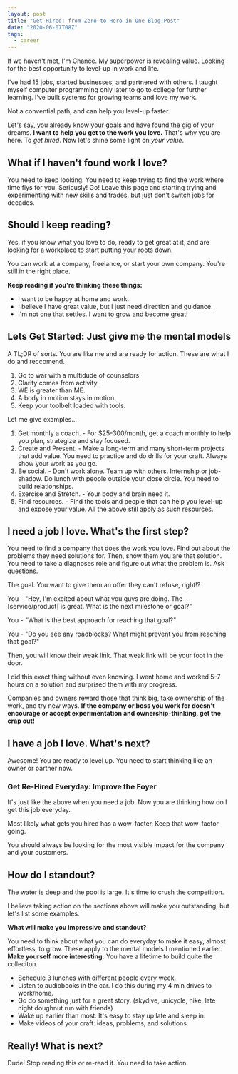 ```yaml
---
layout: post
title: "Get Hired: from Zero to Hero in One Blog Post"
date: "2020-06-07T08Z"
tags:
  - career
---
```


If we haven't met, I'm Chance. My superpower is revealing value. Looking for the best opportunity to level-up in work and life.

I've had 15 jobs, started businesses, and partnered with others. I taught myself computer programming only later to go to college for further learning. I've built systems for growing teams and love my work.

Not a convential path, and can help you level-up faster.

Let's say, you already know your goals and have found the gig of your dreams. **I want to help you get to the work you love.** That's why you are here. To *get hired*. Now let's shine some light on *your value*.

## What if I haven't found work I love?

You need to keep looking. You need to keep trying to find the work where time flys for you. Seriously! Go! Leave this page and starting trying and experimenting with new skills and trades, but just don't switch jobs for decades.

## Should I keep reading?

Yes, if you know what you love to do, ready to get great at it, and are looking for a workplace to start putting your roots down.

You can work at a company, freelance, or start your own company. You're still in the right place.

**Keep reading if you're thinking these things:**

- I want to be happy at home and work.
- I believe I have great value, but I just need direction and guidance.
- I'm not one that settles. I want to grow and become great!

## Lets Get Started: Just give me the mental models

A TL;DR of sorts. You are like me and are ready for action. These are what I do and reccomend.

1. Go to war with a multidude of counselors.
2. Clarity comes from activity.
3. WE is greater than ME.
4. A body in motion stays in motion.
5. Keep your toolbelt loaded with tools.

Let me give examples...

1. Get monthly a coach. - For $25-300/month, get a coach monthly to help you plan, strategize and stay focused.
2. Create and Present. - Make a long-term and many short-term projects that add value. You need to practice and do drills for your craft. Always show your work as you go.
3. Be social. - Don't work alone. Team up with others. Internship or job-shadow. Do lunch with people outside your close circle. You need to build relationships.
4. Exercise and Stretch. - Your body and brain need it.
5. Find resources. - Find the tools and people that can help you level-up and expose your value. All the above still apply as such resources.

## I need a job I love. What's the first step?

You need to find a company that does the work you love. Find out about the problems they need solutions for. Then, show them you are that solution. You need to take a diagnoses role and figure out what the problem is. Ask questions.

The goal. You want to give them an offer they can't refuse, right!?

You - "Hey, I'm excited about what you guys are doing. The [service/product] is great. What is the next milestone or goal?"

You - "What is the best approach for reaching that goal?"

You - "Do you see any roadblocks? What might prevent you from reaching that goal?"

Then, you will know their weak link. That weak link will be your foot in the door.

I did this exact thing without even knowing. I went home and worked 5-7 hours on a solution and surprised them with my progress.

Companies and owners reward those that think big, take ownership of the work, and try new ways. **If the company or boss you work for doesn't encourage or accept experimentation and ownership-thinking, get the crap out!**

## I have a job I love. What's next?

Awesome! You are ready to level up. You need to start thinking like an owner or partner now.

### Get Re-Hired Everyday: Improve the Foyer

It's just like the above when you need a job. Now you are thinking how do I get this job everyday.

Most likely what gets you hired has a wow-facter. Keep that wow-factor going.

You should always be looking for the most visible impact for the company and your customers.

## How do I standout?

The water is deep and the pool is large. It's time to crush the competition.

I believe taking action on the sections above will make you outstanding, but let's list some examples.

**What will make you impressive and standout?**

You need to think about what you can do everyday to make it easy, almost effortless, to grow. These apply to the mental models I mentioned earlier. **Make yourself more interesting.** You have a lifetime to build quite the colleciton.

- Schedule 3 lunches with different people every week.
- Listen to audiobooks in the car. I do this during my 4 min drives to work/home.
- Go do something just for a great story. (skydive, unicycle, hike, late night doughnut run with friends)
- Wake up earlier than most. It's easy to stay up late and sleep in.
- Make videos of your craft: ideas, problems, and solutions.

## Really! What is next?

Dude! Stop reading this or re-read it. You need to take action.

<!-- ## I'm the owner. What's next? -->

